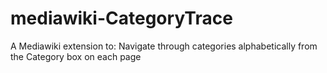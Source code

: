 # mediawiki-CategoryTrace
A Mediawiki extension to: Navigate through categories alphabetically from the Category box on each page
